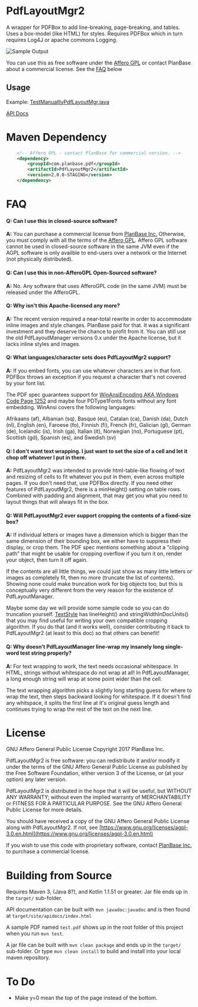 # PdfLayoutMgr2

A wrapper for PDFBox to add line-breaking, page-breaking, and tables.
Uses a box-model (like HTML) for styles.
Requires PDFBox which in turn requires Log4J or apache commons Logging.

![Sample Output](sampleScreenShot.png)

You can use this as free software under the [Affero GPL](https://www.gnu.org/licenses/agpl-3.0.en.html) or contact PlanBase about a commercial license.
See the [FAQ](#faq) below

## Usage

Example: [TestManualllyPdfLayoutMgr.java](src/test/java/TestManualllyPdfLayoutMgr.java)

[API Docs](https://PlanBase.github.io/PdfLayoutMgr2/apidocs/)

# Maven Dependency
```xml
    <!-- Affero GPL - contact PlanBase for commercial version. -->
    <dependency>
        <groupId>com.planbase.pdf</groupId>
        <artifactId>PdfLayoutMgr2</artifactId>
        <version>2.0.0-STAGING</version>
    </dependency>
```

# FAQ

#### Q: Can I use this in closed-source software?
**A:** You can purchase a commercial license from [PlanBase Inc.](https://planbase.com)
Otherwise, you must comply with all the terms of the [Affero GPL](https://www.gnu.org/licenses/agpl-3.0.en.html).
Affero GPL software cannot be used in closed-source software in the same JVM even if the AGPL software is only availble to end-users over a network or the Internet (not physically distributed).

#### Q: Can I use this in non-AfferoGPL Open-Sourced software?
**A:** No.
Any software that uses AfferoGPL code (in the same JVM) must be released under the AfferoGPL. 

#### Q: Why isn't this Apache-licensed any more?
**A:** The recent version required a near-total rewrite in order to accommodate inline images and style changes.
PlanBase paid for that.  It was a significant investment and they deserve the chance to profit from it.
You can still use the old PdfLayoutManager versions 0.x under the Apache license, but it lacks inline styles and images.

#### Q: What languages/character sets does PdfLayoutMgr2 support?
**A:** If you embed fonts, you can use whatever characters are in that font.
PDFBox throws an exception if you request a character that's not covered by your font list.

The PDF spec guarantees support for [WinAnsiEncoding AKA Windows Code Page 1252](http://en.wikipedia.org/wiki/Windows-1252) and maybe four PDType1Fonts fonts without any font embedding.  WinAnsi covers the following languages:

Afrikaans (af), Albanian (sq), Basque (eu), Catalan (ca), Danish (da), Dutch (nl), English (en), Faroese (fo), Finnish (fi), French (fr), Galician (gl), German (de), Icelandic (is), Irish (ga), Italian (it), Norwegian (no), Portuguese (pt), Scottish (gd), Spanish (es), and Swedish (sv)


#### Q: I don't want text wrapping.  I just want to set the size of a cell and let it chop off whatever I put in there.
**A:** PdfLayoutMgr2 was intended to provide html-table-like flowing of text and resizing of cells to fit whatever you put in them, even across multiple pages.  If you don't need that, use PDFBox directly.  If you need other features of PdfLayoutMgr2, there is a minHeight() setting on table rows.  Combined with padding and alignment, that may get you what you need to layout things that will always fit in the box.

#### Q: Will PdfLayoutMgr2 ever support cropping the contents of a fixed-size box?
**A:** If individual letters or images have a dimension which is bigger than the same dimension of their bounding box, we either have to suppress their display, or crop them.  The PDF spec mentions something about a "clipping path" that might be usable for cropping overflow if you turn it on, render your object, then turn it off again.

If the contents are all little things, we could just show as many little letters or images as completely fit, then no more (truncate the list of contents).  Showing none could make truncation work for big objects too, but this is conceptually very different from the very reason for the existence of PdfLayoutManager.

Maybe some day we will provide some sample code so you can do truncation yourself.  [TextStyle](src/main/java/com/planbase/pdf/layoutmanager/TextStyle.java) has lineHeight() and stringWidthInDocUnits() that you may find useful for writing your own compatible cropping algorithm.  If you do that (and it works well), consider contributing it back to PdfLayoutMgr2 (at least to this doc) so that others can benefit!

#### Q: Why doesn't PdfLayoutManager line-wrap my insanely long single-word test string properly?
**A:** For text wrapping to work, the text needs occasional whitespace.  In HTML, strings without whitespace do not wrap at all!  In PdfLayoutManager, a long enough string will wrap at some point wider than the cell.

The text wrapping algorithm picks a slightly long starting guess for where to wrap the text, then steps backward looking for whitespace. If it doesn't find any whitspace, it splits the first line at it's original guess length and continues trying to wrap the rest of the text on the next line.

# License
GNU Affero General Public License
Copyright 2017 PlanBase Inc.

PdfLayoutMgr2 is free software: you can redistribute it and/or modify
it under the terms of the GNU Affero General Public License as published by
the Free Software Foundation, either version 3 of the License, or
(at your option) any later version.

PdfLayoutMgr2 is distributed in the hope that it will be useful,
but WITHOUT ANY WARRANTY; without even the implied warranty of
MERCHANTABILITY or FITNESS FOR A PARTICULAR PURPOSE.  See the
GNU Affero General Public License for more details.

You should have received a copy of the GNU Affero General Public License
along with PdfLayoutMgr2.  If not, see [https://www.gnu.org/licenses/agpl-3.0.en.html](https://www.gnu.org/licenses/agpl-3.0.en.html)

If you wish to use this code with proprietary software,
contact [PlanBase Inc.](https://planbase.com) to purchase a commercial license.


# Building from Source

Requires Maven 3, (Java 8?), and Kotlin 1.1.51 or greater.  Jar file ends up in the `target/` sub-folder.

API documentation can be built with `mvn javadoc:javadoc` and is then found at `target/site/apidocs/index.html`

A sample PDF named `test.pdf` shows up in the root folder of this project when you run `mvn test`.

A jar file can be built with `mvn clean package` and ends up in the `target/` sub-folder.  Or type `mvn clean install` to build and install into your local maven repository.

# To Do
* Make y=0 mean the top of the page instead of the bottom.
